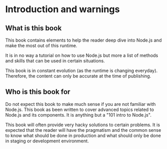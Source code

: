 # Introduction and warnings

## What is this book

This book contains elements to help the reader deep dive into Node.js and make
the most out of this runtime.

It is in no way a tutorial on how to use Node.js but more a list of methods and 
skills that can be used in certain situations.

This book is in constant evolution (as the runtime is changing everyday).
Therefore, the content can only be accurate at the time of publishing.

## Who is this book for

Do not expect this book to make much sense if you are not familiar with Node.js.
This book as been written to cover advanced topics related to Node.js and its
components. It is anything but a "101 intro to Node.js".

This book will often provide very hacky solutions to certain problems. 
It is expected that the reader will have the pragmatism and the common sense
to know what should be done in production and what should only be done in 
staging or development environment.

